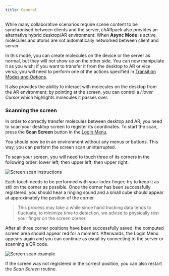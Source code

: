 ```yaml
---
title: General
---
```


While many collaborative scenarios require scene content to be synchronised between clients and the server, 
chARpack also provides an alternative hybrid desktop/AR environment.
When **Async Mode** is active, molecules and atoms are not automatically networked between client and server.

In this mode, you can create molecules on the device or the server as normal, but they will not show up on the other side.
You can now manipulate it as you wish; if you want to transfer it from the desktop to AR or vice versa, you will
need to perform one of the actions specified in <a data-sveltekit-reload href="/manual/1.1.0/04-async_mode/01-transition-modes">Transition Modes and Options</a>.

It also provides the ability to interact with molecules on the desktop from the AR environment;
by pointing at the screen, you can control a *Hover Cursor* which highlights molecules it passes over.

### Scanning the screen
In order to correctly transfer molecules between desktop and AR, you need to scan your desktop screen to register its coordinates.
To start the scan, press the **Scan Screen** button in the <a data-sveltekit-reload href="/manual/1.1.0/01-first_start/00-login_screen">Login Menu</a>.

You should now be in an environment without any menus or buttons. This way, you can perform the screen scan uninterrupted.

To scan your screen, you will need to touch three of its corners in the following order: lower left, then upper left, then upper right.

<img src="/images/manual/scan_screen_instructions.png" alt="Screen scan instructions" class="mx-auto max-w-xl" />

Each touch needs to be performed with your index finger; try to keep it as still on the corner as possible. Once the corner has been
successfully registered, you should hear a ringing sound and a small cube should appear at approximately the position of the corner.

> This process may take a while since hand tracking data tends to fluctuate; to minimize time to detection, we advise to physically rest
> your finger on the screen corner.

After all three corner positions have been successfully saved, the computed screen area should appear red for a moment. Afterwards, the
Login Menu appears again and you can continue as usual by connecting to the server or scanning a QR code.

<img src="/images/manual/scan_screen_recording.gif" alt="Screen scan example" class="mx-auto max-w-md" />

If the screen was not registered in the correct position, you can also restart the *Scan Screen* routine.